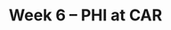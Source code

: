 ---
layout: game
title: Week 6 – PHI at CAR
season: 2017
game_id: 2017_06_PHI_CAR
away_team: PHI
home_team: CAR
---